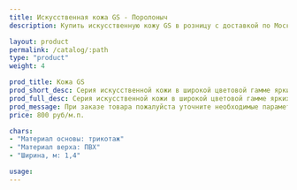 ```yaml
---
title: Искусственная кожа GS - Поролоныч
description: Купить искусственную кожу GS в розницу с доставкой по Москве.

layout: product
permalink: /catalog/:path
type: "product"
weight: 4

prod_title: Кожа GS
prod_short_desc: Серия искусственной кожи в широкой цветовой гамме ярких и насыщенных оттенков.
prod_full_desc: Серия искусственной кожи в широкой цветовой гамме ярких и насыщенных оттенков.
prod_message: При заказе товара пожалуйста уточните необходимые параметры (цвет и количество).
price: 800 руб/м.п.

chars:
- "Материал основы: трикотаж"
- "Материал верха: ПВХ"
- "Ширина, м: 1,4"

usage:
---
```


